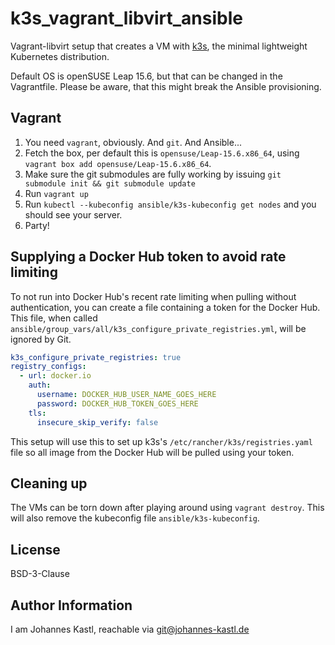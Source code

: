 # k3s_vagrant_libvirt_ansible

Vagrant-libvirt setup that creates a VM with [k3s](https://k3s.io/), the minimal
lightweight Kubernetes distribution.

Default OS is openSUSE Leap 15.6, but that can be changed in the Vagrantfile.
Please be aware, that this might break the Ansible provisioning.

## Vagrant

1. You need `vagrant`, obviously. And `git`. And Ansible...
1. Fetch the box, per default this is `opensuse/Leap-15.6.x86_64`, using
   `vagrant box add opensuse/Leap-15.6.x86_64`.
1. Make sure the git submodules are fully working by issuing
   `git submodule init && git submodule update`
1. Run `vagrant up`
1. Run `kubectl --kubeconfig ansible/k3s-kubeconfig get nodes` and you should
   see your server.
1. Party!

## Supplying a Docker Hub token to avoid rate limiting

To not run into Docker Hub's recent rate limiting when pulling without
authentication, you can create a file containing a token for the Docker Hub.
This file, when called
`ansible/group_vars/all/k3s_configure_private_registries.yml`, will be ignored
by Git.

```yaml
k3s_configure_private_registries: true
registry_configs:
  - url: docker.io
    auth:
      username: DOCKER_HUB_USER_NAME_GOES_HERE
      password: DOCKER_HUB_TOKEN_GOES_HERE
    tls:
      insecure_skip_verify: false
```

This setup will use this to set up k3s's `/etc/rancher/k3s/registries.yaml` file
so all image from the Docker Hub will be pulled using your token.

## Cleaning up

The VMs can be torn down after playing around using `vagrant destroy`. This will
also remove the kubeconfig file `ansible/k3s-kubeconfig`.

## License

BSD-3-Clause

## Author Information

I am Johannes Kastl, reachable via git@johannes-kastl.de
